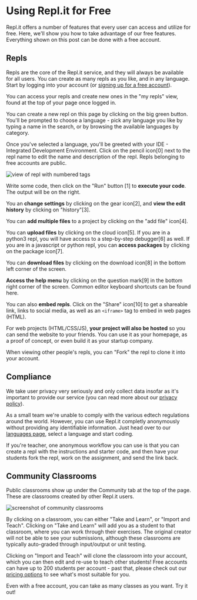 # Using Repl.it for Free

Repl.it offers a number of features that every user can access and utilize for free.  Here, we'll show you how to take advantage of our free features.  Everything shown on this post can be done with a free account.

## Repls

Repls are the core of the Repl.it service, and they will always be available for all users.  You can create as many repls as you like, and in any language.  Start by logging into your account (or [signing up for a free account](https://repl.it/signup)).

You can access your repls and create new ones in the "my repls" view, found at the top of your page once logged in.

You can create a new repl on this page by clicking on the big green button.  You'll be prompted to choose a language - pick any language you like by typing a name in the search, or by browsing the available languages by category.

Once you've selected a language, you'll be greeted with your IDE - Integrated Development Environment.  Click on the pencil icon[0] next to the repl name to edit the name and description of the repl.  Repls belonging to free accounts are public.

![view of repl with numbered tags](https://replit.github.io/media/free-features/repl-walkthrough-labels.png)

Write some code, then click on the "Run" button [1] to **execute your code**.  The output will be on the right.

You an **change settings** by clicking on the gear icon[2], and **view the edit history** by clicking on "history"[3].

You can **add multiple files** to a project by clicking on the "add file" icon[4].

You can **upload files** by clicking on the cloud icon[5].  If you are in a python3 repl, you will have access to a step-by-step debugger[6] as well.  If you are in a javascript or python repl, you can **access packages** by clicking on the package icon[7].

You can **download files** by clicking on the download icon[8] in the bottom left corner of the screen.

**Access the help menu** by clicking on the question mark[9] in the bottom right corner of the screen.  Common editor keyboard shortcuts can be found here.

You can also **embed repls**.  Click on the "Share" icon[10] to get a shareable link, links to social media, as well as an `<iframe>` tag to embed in web pages (HTML).

For web projects (HTML/CSS/JS), **your project will also be hosted** so you can send the website to your friends.  You can use it as your homepage, as a proof of concept, or even build it as your startup company.

When viewing other people's repls, you can "Fork" the repl to clone it into your account.

## Compliance

We take user privacy very seriously and only collect data insofar as it's important to provide our service (you can read more about our [privacy policy](https://repl.it/site/privacy)).

As a small team we're unable to comply with the various edtech regulations around the world. However, you can use Repl.it completly anonymously without providing any identifiable information. Just head over to our [languages page](https://repl.it/languages), select a language and start coding. 

If you're teacher, one anonymous workflow you can use is that you can create a repl with the instructions and starter code, and then have your students fork the repl, work on the assignment, and send the link back. 

## Community Classrooms

Public classrooms show up under the Community tab at the top of the page.  These are classrooms created by other Repl.it users.

![screenshot of community classrooms](https://replit.github.io/media/free-features/community-classrooms.png)

By clicking on a classroom, you can either "Take and Learn", or "Import and Teach".  Clicking on "Take and Learn" will add you as a student to that classroom, where you can work through their exercises.  The original creator will not be able to see your submissions, although these classrooms are typically auto-graded through input/output or unit testing.

Clicking on "Import and Teach" will clone the classroom into your account, which you can then edit and re-use to teach other students!  Free accounts can have up to 200 students per account - past that, please check out our [pricing options](https://repl.it/site/pricing) to see what's most suitable for you.

Even with a free account, you can take as many classes as you want.  Try it out!
